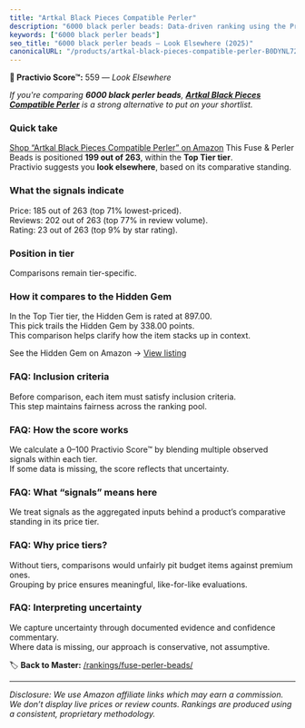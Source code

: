 ```yaml
---
title: "Artkal Black Pieces Compatible Perler"
description: "6000 black perler beads: Data-driven ranking using the Practivio Score™. Positioned by quality, value, demand, findability, momentum."
keywords: ["6000 black perler beads"]
seo_title: "6000 black perler beads — Look Elsewhere (2025)"
canonicalURL: "/products/artkal-black-pieces-compatible-perler-B0DYNL72VM/"
---
```


**🚫 Practivio Score™:** 559 — _Look Elsewhere_


*If you're comparing **6000 black perler beads**, **[Artkal Black Pieces Compatible Perler](https://www.amazon.com/dp/B0DYNL72VM?tag=practivio-20)** is a strong alternative to put on your shortlist.*
### Quick take
[Shop “Artkal Black Pieces Compatible Perler” on Amazon](https://www.amazon.com/dp/B0DYNL72VM?tag=practivio-20)
This Fuse & Perler Beads is positioned **199 out of 263**, within the **Top Tier tier**.  
Practivio suggests you **look elsewhere**, based on its comparative standing.

### What the signals indicate
Price: 185 out of 263 (top 71% lowest-priced).  
Reviews: 202 out of 263 (top 77% in review volume).  
Rating: 23 out of 263 (top 9% by star rating).  

### Position in tier
Comparisons remain tier-specific.

### How it compares to the Hidden Gem
In the Top Tier tier, the Hidden Gem is rated at 897.00.  
This pick trails the Hidden Gem by 338.00 points.  
This comparison helps clarify how the item stacks up in context.  

See the Hidden Gem on Amazon → [View listing](https://www.amazon.com/dp/B000ZDME7Y?tag=practivio-20)

### FAQ: Inclusion criteria
Before comparison, each item must satisfy inclusion criteria.  
This step maintains fairness across the ranking pool.

### FAQ: How the score works
We calculate a 0–100 Practivio Score™ by blending multiple observed signals within each tier.  
If some data is missing, the score reflects that uncertainty.

### FAQ: What “signals” means here
We treat signals as the aggregated inputs behind a product’s comparative standing in its price tier.

### FAQ: Why price tiers?
Without tiers, comparisons would unfairly pit budget items against premium ones.  
Grouping by price ensures meaningful, like-for-like evaluations.

### FAQ: Interpreting uncertainty
We capture uncertainty through documented evidence and confidence commentary.  
Where data is missing, our approach is conservative, not assumptive.


🏷️ **Back to Master:** [/rankings/fuse-perler-beads/](/rankings/fuse-perler-beads/)

---
_Disclosure: We use Amazon affiliate links which may earn a commission. We don’t display live prices or review counts. Rankings are produced using a consistent, proprietary methodology._
